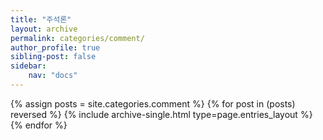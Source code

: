 ```yaml
---
title: "주석론"
layout: archive
permalink: categories/comment/
author_profile: true
sibling-post: false
sidebar: 
    nav: "docs"
---
```


{% assign posts = site.categories.comment %}
{% for post in (posts) reversed %} {% include archive-single.html type=page.entries_layout %} {% endfor %}